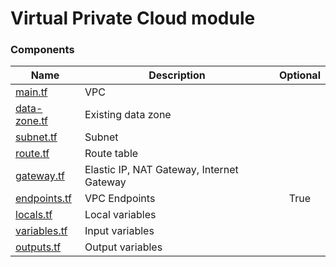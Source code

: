 # Virtual Private Cloud module

### Components

| Name                | Description                               | Optional |
| ------------------- | ----------------------------------------- | :------: |
| [main.tf][vm]       | VPC                                       |          |
| [data-zone.tf][vdz] | Existing data zone                        |          |
| [subnet.tf][vs]     | Subnet                                    |          |
| [route.tf][vr]      | Route table                               |          |
| [gateway.tf][vgw]   | Elastic IP, NAT Gateway, Internet Gateway |          |
| [endpoints.tf][vep] | VPC Endpoints                             |   True   |
| [locals.tf][vl]     | Local variables                           |          |
| [variables.tf][vv]  | Input variables                           |          |
| [outputs.tf][vo]    | Output variables                          |          |

[vm]: main.tf
[vdz]: data-zone.tf
[vs]: subnet.tf
[vr]: route.tf
[vgw]: gateway.tf
[vep]: endpoints.tf
[vl]: locals.tf
[vv]: variables.tf
[vo]: outputs.tf